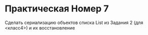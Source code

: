 Практическая Номер 7
=====================

Сделать сериализацию объектов списка List из Задания 2 (для <класс4>) и их восстановление
